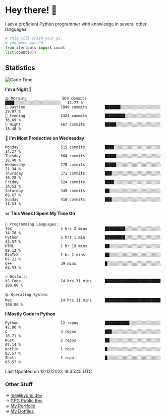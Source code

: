 # Hey there! 👋

I am a proficient Python programmer with knowledge in several other languages.

```py
# this will crash your pc.
# you were warned.
from itertools import count
list(count(0))
```

## Statistics
<!--START_SECTION:waka-->
![Code Time](http://img.shields.io/badge/Code%20Time-693%20hrs%2030%20mins-blue)

**I'm a Night 🦉** 

```text
🌞 Morning                569 commits         ████░░░░░░░░░░░░░░░░░░░░░   15.77 % 
🌆 Daytime                1049 commits        ███████░░░░░░░░░░░░░░░░░░   29.07 % 
🌃 Evening                1324 commits        █████████░░░░░░░░░░░░░░░░   36.69 % 
🌙 Night                  667 commits         █████░░░░░░░░░░░░░░░░░░░░   18.48 % 
```
📅 **I'm Most Productive on Wednesday** 

```text
Monday                   515 commits         ████░░░░░░░░░░░░░░░░░░░░░   14.27 % 
Tuesday                  664 commits         █████░░░░░░░░░░░░░░░░░░░░   18.40 % 
Wednesday                770 commits         █████░░░░░░░░░░░░░░░░░░░░   21.34 % 
Thursday                 371 commits         ███░░░░░░░░░░░░░░░░░░░░░░   10.28 % 
Friday                   524 commits         ████░░░░░░░░░░░░░░░░░░░░░   14.52 % 
Saturday                 349 commits         ██░░░░░░░░░░░░░░░░░░░░░░░   09.67 % 
Sunday                   416 commits         ███░░░░░░░░░░░░░░░░░░░░░░   11.53 % 
```


📊 **This Week I Spent My Time On** 

```text
💬 Programming Languages: 
TeX                      5 hrs 2 mins        █████████░░░░░░░░░░░░░░░░   34.76 % 
Python                   5 hrs 1 min         █████████░░░░░░░░░░░░░░░░   34.57 % 
HTML                     1 hr 19 mins        ██░░░░░░░░░░░░░░░░░░░░░░░   09.12 % 
BibTeX                   1 hr 2 mins         ██░░░░░░░░░░░░░░░░░░░░░░░   07.21 % 
C++                      39 mins             █░░░░░░░░░░░░░░░░░░░░░░░░   04.53 % 

🔥 Editors: 
VS Code                  14 hrs 31 mins      █████████████████████████   100.00 % 

💻 Operating System: 
Mac                      14 hrs 31 mins      █████████████████████████   100.00 % 
```

**I Mostly Code in Python** 

```text
Python                   12 repos            ███████████░░░░░░░░░░░░░░   42.86 % 
C                        3 repos             ███░░░░░░░░░░░░░░░░░░░░░░   10.71 % 
Rust                     2 repos             ██░░░░░░░░░░░░░░░░░░░░░░░   07.14 % 
Kotlin                   1 repo              █░░░░░░░░░░░░░░░░░░░░░░░░   03.57 % 
Shell                    1 repo              █░░░░░░░░░░░░░░░░░░░░░░░░   03.57 % 
```




 Last Updated on 12/12/2023 18:35:45 UTC
<!--END_SECTION:waka-->

### Other Stuff

→ [me@kyomi.dev](mailto:me@kyomi.dev)\
→ [GPG Public Key](https://github.com/bitterteriyaki.gpg)\
→ [My Portfolio](https://kyomi.dev)\
→ [My Dotfiles](https://github.com/bitterteriyaki/dotfiles)
